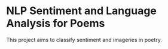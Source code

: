 # NLP Sentiment and Language Analysis for Poems
This project aims to classify sentiment and imageries in poetry.
